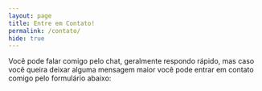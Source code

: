 ```yaml
---
layout: page
title: Entre em Contato!
permalink: /contato/
hide: true
---
```


Você pode falar comigo pelo chat, geralmente respondo rápido, mas caso você queira deixar alguma mensagem maior você pode entrar em contato comigo pelo formulário abaixo:

<script type="text/javascript" src="https://clearbitjs.com/v1/x/forms.js"></script>
<div class="clearbit-form" data-form-id="de36efa3-f183-490f-b3de-bec738099c4f" data-theme="default" ></div>